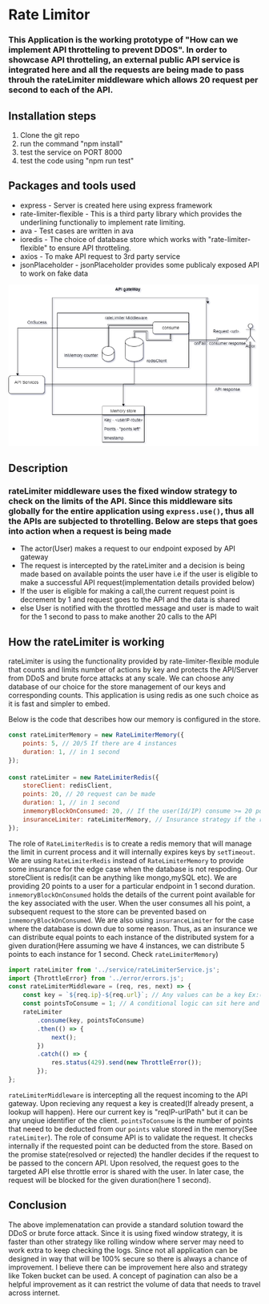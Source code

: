 # Rate Limitor

### This Application is the working prototype of "How can we implement API throtteling to prevent DDOS". In order to showcase API throtteling, an external public API service is integrated here and all the requests are being made to pass throuh the rateLimiter middleware which allows 20 request per second to each of the API.

## Installation steps

1. Clone the git repo
2. run the command "npm install"
3. test the service on PORT 8000
4. test the code using "npm run test"

## Packages and tools used

- express - Server is created here using express framework
- rate-limiter-flexible - This is a third party library which provides the underlining functionaliy to implement rate limiting.
- ava - Test cases are written in ava
- ioredis - The choice of database store which works with "rate-limiter-flexible" to ensure API throtteling.
- axios - To make API request to 3rd party service
- jsonPlaceholder - jsonPlaceholder provides some publicaly exposed API to work on fake data

<img src="./img/arch.png" width="500" />

## Description

### rateLimiter middleware uses the fixed window strategy to check on the limits of the API. Since this middleware sits globally for the entire application using `express.use()`, thus all the APIs are subjected to throtelling. Below are steps that goes into action when a request is being made

- The actor(User) makes a request to our endpoint exposed by API gateway
- The request is intercepted by the rateLimiter and a decision is being made based on available points the user have i.e if the user is eligible to make a successful API request(implementation details provided below)
- If the user is eligible for making a call,the current request point is decrement by 1 and request goes to the API and the data is shared
- else User is notified with the throttled message and user is made to wait for the 1 second to pass to make another 20 calls to the API

## How the rateLimiter is working

rateLimiter is using the functionality provided by rate-limiter-flexible module that counts and limits number of actions by key and protects the API/Server from DDoS and brute force attacks at any scale. We can choose any database of our choice for the store management of our keys and corresponding counts.
This application is using redis as one such choice as it is fast and simpler to embed.

Below is the code that describes how our memory is configured in the store.

```js
const rateLimiterMemory = new RateLimiterMemory({
	points: 5, // 20/5 If there are 4 instances
	duration: 1, // in 1 second
});

const rateLimiter = new RateLimiterRedis({
	storeClient: redisClient,
	points: 20, // 20 request can be made
	duration: 1, // in 1 second
	inmemoryBlockOnConsumed: 20, // If the user(Id/IP) consume >= 20 points per second
	insuranceLimiter: rateLimiterMemory, // Insurance strategy if the redis server is down
});
```

The role of `RateLimiterRedis` is to create a redis memory that will manage the limit in current process and it will internally expires keys by `setTimeout`. We are using `RateLimiterRedis` instead of `RateLimiterMemory` to provide some insurance for the edge case when the database is not respoding. Our storeClient is redis(it can be anything like mongo,mySQL etc). We are providing 20 points to a user for a particular endpoint in 1 second duration. `inmemoryBlockOnConsumed` holds the details of the current point available for the key associated with the user. When the user consumes all his point, a subsequent request to the store can be prevented based on `inmemoryBlockOnConsumed`. We are also using `insuranceLimiter` for the case where the database is down due to some reason. Thus, as an insurance we can distribute equal points to each instance of the distributed system for a given duration(Here assuming we have 4 instances, we can distribute 5 points to each instance for 1 second. Check `rateLimiterMemory`)

```js
import rateLimiter from '../service/rateLimiterService.js';
import {ThrottleError} from '../error/errors.js';
const rateLimiterMiddleware = (req, res, next) => {
	const key = `${req.ip}-${req.url}`; // Any values can be a key Ex:(userId, authorizationToken).Currently each individual API is subject to rate-limiting i.e if the MAX API request is 20 per sec, all the API can be called 20 times in a second. This behaviour can be prevented with the choice of key.
	const pointsToConsume = 1; // A conditional logic can sit here and decide the points to leak
	rateLimiter
		.consume(key, pointsToConsume)
		.then(() => {
			next();
		})
		.catch(() => {
			res.status(429).send(new ThrottleError());
		});
};
```

`rateLimiterMiddleware` is intercepting all the request incoming to the API gateway. Upon recieving any request a key is created(If already present, a lookup will happen). Here our current key is "reqIP-urlPath" but it can be any unqiue identifier of the client. `pointsToConsume` is the number of points that neeed to be deducted from our `points` value stored in the memory(See `rateLimiter`). The role of consume API is to validate the request. It checks internally if the requested point can be deducted from the store. Based on the promise state(resolved or rejected) the handler decides if the request to be passed to the concern API. Upon resolved, the request goes to the targeted API else throttle error is shared with the user. In later case, the request will be blocked for the given duration(here 1 second).

## Conclusion

The above implemenatation can provide a standard solution toward the DDoS or brute force attack. Since it is using fixed window strategy, it is faster than other strategy like rolling window where server may need to work extra to keep checking the logs. Since not all application can be designed in way that will be 100% secure so there is always a chance of improvement. I believe there can be improvement here also and strategy like Token bucket can be used. A concept of pagination can also be a helpful improvement as it can restrict the volume of data that needs to travel across internet.
